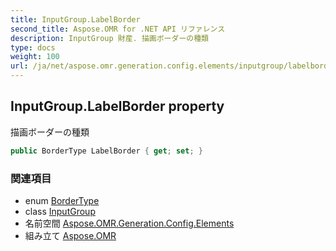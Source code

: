 ```yaml
---
title: InputGroup.LabelBorder
second_title: Aspose.OMR for .NET API リファレンス
description: InputGroup 財産. 描画ボーダーの種類
type: docs
weight: 100
url: /ja/net/aspose.omr.generation.config.elements/inputgroup/labelborder/
---
```

## InputGroup.LabelBorder property

描画ボーダーの種類

```csharp
public BorderType LabelBorder { get; set; }
```

### 関連項目

* enum [BorderType](../../../aspose.omr.generation.config.enums/bordertype/)
* class [InputGroup](../)
* 名前空間 [Aspose.OMR.Generation.Config.Elements](../../inputgroup/)
* 組み立て [Aspose.OMR](../../../)


